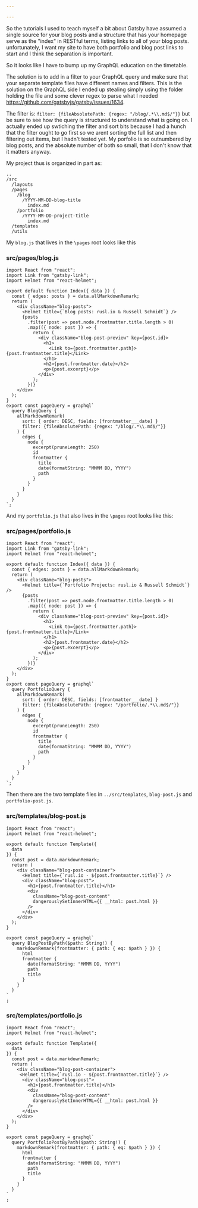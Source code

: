 ```yaml
---

---
```


So the tutorials I used to teach myself a bit about Gatsby have assumed a single source for your blog posts and a structure that has your homepage serve as the "index" in RESTful terms, listing links to all of your blog posts. unfortunately, I want my site to have both portfolio and blog post links to start and I think the separation is important.

So it looks like I have to bump up my GraphQL education on the timetable.

The solution is to add in a filter to your GraphQL query and make sure that your separate template files have different names and filters. This is the solution on the GraphQL side I ended up stealing simply using the folder holding the file and some clever regex to parse what I needed <https://github.com/gatsbyjs/gatsby/issues/1634>.

The filter is: `filter: {fileAbsolutePath: {regex: "/blog/.*\\.md$/"}}` but be sure to see how the query is structured to understand what is going on. I actually ended up swtiching the filter and sort bits because I had a hunch that the filter ought to go first so we arent sorting the full list and then filtering out items, but I hadn't tested yet. My porfolio is so outnumbered by blog posts, and the absolute number of both so small, that I don't know that it matters anyway.

My project thus is organized in part as:

```
..
/src
  /layouts
  /pages
    /blog
      /YYYY-MM-DD-blog-title
        index.md
    /portfolio
      /YYYY-MM-DD-project-title
        index.md
  /templates
  /utils
```

My `blog.js` that lives in the `\pages` root looks like this

### src/pages/blog.js

```
import React from "react";
import Link from "gatsby-link";
import Helmet from "react-helmet";

export default function Index({ data }) {
  const { edges: posts } = data.allMarkdownRemark;
  return (
    <div className="blog-posts">
      <Helmet title={`Blog posts: rusl.io & Russell Schmidt`} />
      {posts
        .filter(post => post.node.frontmatter.title.length > 0)
        .map(({ node: post }) => {
          return (
            <div className="blog-post-preview" key={post.id}>
              <h1>
                <Link to={post.frontmatter.path}>{post.frontmatter.title}</Link>
              </h1>
              <h2>{post.frontmatter.date}</h2>
              <p>{post.excerpt}</p>
            </div>
          );
        })}
    </div>
  );
}
export const pageQuery = graphql`
  query BlogQuery {
    allMarkdownRemark(
      sort: { order: DESC, fields: [frontmatter___date] }
      filter: {fileAbsolutePath: {regex: "/blog/.*\\.md$/"}}
    ) {
      edges {
        node {
          excerpt(pruneLength: 250)
          id
          frontmatter {
            title
            date(formatString: "MMMM DD, YYYY")
            path
          }
        }
      }
    }
  }
`;

```

And my `portfolio.js` that also lives in the `\pages` root looks like this:

### src/pages/portfolio.js

```
import React from "react";
import Link from "gatsby-link";
import Helmet from "react-helmet";

export default function Index({ data }) {
  const { edges: posts } = data.allMarkdownRemark;
  return (
    <div className="blog-posts">
      <Helmet title={`Portfolio Projects: rusl.io & Russell Schmidt`} />
      {posts
        .filter(post => post.node.frontmatter.title.length > 0)
        .map(({ node: post }) => {
          return (
            <div className="blog-post-preview" key={post.id}>
              <h1>
                <Link to={post.frontmatter.path}>{post.frontmatter.title}</Link>
              </h1>
              <h2>{post.frontmatter.date}</h2>
              <p>{post.excerpt}</p>
            </div>
          );
        })}
    </div>
  );
}
export const pageQuery = graphql`
  query PortfolioQuery {
    allMarkdownRemark(
      sort: { order: DESC, fields: [frontmatter___date] }
      filter: {fileAbsolutePath: {regex: "/portfolio/.*\\.md$/"}}
    ) {
      edges {
        node {
          excerpt(pruneLength: 250)
          id
          frontmatter {
            title
            date(formatString: "MMMM DD, YYYY")
            path
          }
        }
      }
    }
  }
`;
```

Then there are the two template files in `../src/templates`, `blog-post.js` and `portfolio-post.js`.

### src/templates/blog-post.js

```
import React from "react";
import Helmet from "react-helmet";

export default function Template({
  data
}) {
  const post = data.markdownRemark;
  return (
    <div className="blog-post-container">
      <Helmet title={`rusl.io - ${post.frontmatter.title}`} />
      <div className="blog-post">
        <h1>{post.frontmatter.title}</h1>
        <div
          className="blog-post-content"
          dangerouslySetInnerHTML={{ __html: post.html }}
        />
      </div>
    </div>
  );
}

export const pageQuery = graphql`
  query BlogPostByPath($path: String!) {
    markdownRemark(frontmatter: { path: { eq: $path } }) {
      html
      frontmatter {
        date(formatString: "MMMM DD, YYYY")
        path
        title
      }
    }
  }
`
;
```


### src/templates/portfolio.js

```
import React from "react";
import Helmet from "react-helmet";

export default function Template({
  data
}) {
  const post = data.markdownRemark;
  return (
    <div className="blog-post-container">
     <Helmet title={`rusl.io - ${post.frontmatter.title}`} />
      <div className="blog-post">
        <h1>{post.frontmatter.title}</h1>
        <div
          className="blog-post-content"
          dangerouslySetInnerHTML={{ __html: post.html }}
        />
      </div>
    </div>
  );
}

export const pageQuery = graphql`
  query PortfolioPostByPath($path: String!) {
    markdownRemark(frontmatter: { path: { eq: $path } }) {
      html
      frontmatter {
        date(formatString: "MMMM DD, YYYY")
        path
        title
      }
    }
  }
`
;

```


